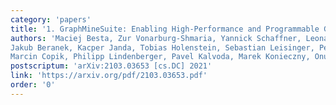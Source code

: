 ```yaml
---
category: 'papers'
title: '1. GraphMineSuite: Enabling High-Performance and Programmable Graph Mining Algorithms with Set Algebra'
authors: 'Maciej Besta, Zur Vonarburg-Shmaria, Yannick Schaffner, Leonardo Schwarz, Grzegorz Kwasniewski, Lukas Gianinazzi, 
Jakub Beranek, Kacper Janda, Tobias Holenstein, Sebastian Leisinger, Peter Tatkowski, Esref Ozdemir, Adrian Balla, 
Marcin Copik, Philipp Lindenberger, Pavel Kalvoda, Marek Konieczny, Onur Mutlu, Torsten Hoefler'
postscriptum: 'arXiv:2103.03653 [cs.DC] 2021'
link: 'https://arxiv.org/pdf/2103.03653.pdf'
order: '0'
---
```

